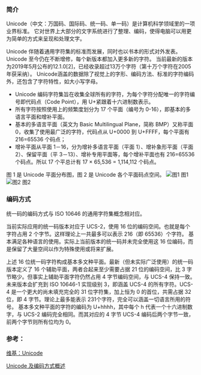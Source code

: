 ### 简介
Unicode（中文：万国码、国际码、统一码、单一码）是计算机科学领域里的一项业界标准。
它对世界上大部分的文字系统进行了整理、编码，使得电脑可以用更为简单的方式来呈现和处理文字。

Unicode 伴随着通用字符集的标准而发展，同时也以书本的形式对外发表。Unicode 至今仍在不断增修，每个新版本都加入更多新的字符。
当前最新的版本为2019年5月公布的12.1.0[2]，已经收录超过13万个字符（第十万个字符在2005年获采纳）。
Unicode涵盖的数据除了视觉上的字形、编码方法、标准的字符编码外，还包含了字符特性，如大小写字母。

- Unicode 编码字符集旨在收集全球所有的字符，为每个字符分配唯一的字符编号即代码点（Code Point），用 U+紧跟着十六进制数表示。
- 所有字符按照使用上的频繁度划分为 17 个平面（编号为 0-16），即基本的多语言平面和增补平面。
- 基本的多语言平面（英文为 Basic Multilingual Plane，简称 BMP）又称平面 0，收集了使用最广泛的字符，代码点从 U+0000 到 U+FFFF，每个平面有 216=65536 个码点；
- 增补平面从平面 1－16，分为增补多语言平面（平面 1）、增补象形平面（平面 2）、保留平面（平 3－13）、增补专用平面等，每个增补平面也有 216=65536 个码点。所以 17 个平总计有 17 × 65,536 = 1,114,112 个码点。

图 1 是 Unicode 平面分布图，图 2 是 Unicode 各个平面码点空间。
![图1](https://www.ibm.com/developerworks/cn/java/unicode-programming-language/image001.jpg)
图1
![图2](https://www.ibm.com/developerworks/cn/java/unicode-programming-language/image002.jpg)
图2


### 编码方式
统一码的编码方式与 ISO 10646 的通用字符集概念相对应。

当前实际应用的统一码版本对应于 UCS-2，使用 16 位的编码空间。也就是每个字符占用 2 个字节。这样理论上一共最多可以表示 216（即 65536）个字符。
基本满足各种语言的使用。实际上当前版本的统一码并未完全使用这 16 位编码，而是保留了大量空间以作为特殊使用或将来扩展。

上述 16 位统一码字符构成基本多文种平面。最新（但未实际广泛使用）的统一码版本定义了 16 个辅助平面，两者合起来至少需要占据 21 位的编码空间，比 3 字节略少。但事实上辅助平面字符仍然占用 4 字节编码空间，与 UCS-4 保持一致。未来版本会扩充到 ISO 10646-1 实现级别 3，即涵盖 UCS-4 的所有字符。UCS-4 是一个更大的尚未填充完全的 31 位字符集，加上恒为 0 的首位，共需占据 32 位，即 4 字节。理论上最多能表示 231个字符，完全可以涵盖一切语言所用的符号。
基本多文种平面的字符的编码为 U+hhhh，其中每个 h 代表一个十六进制数字，与 UCS-2 编码完全相同。而其对应的 4 字节 UCS-4 编码后两个字节一致，前两个字节则所有位均为 0。

### 参考：

[维基：Unicode](https://zh.wikipedia.org/wiki/Unicode)

[Unicode 及编码方式概述](https://www.ibm.com/developerworks/cn/java/unicode-programming-language/index.html)
